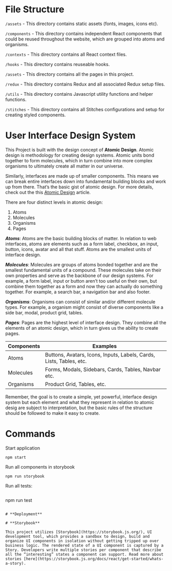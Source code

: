 # **File Structure**

`/assets` - This directory contains static assets (fonts, images, icons etc).

`/components` - This directory contains independent React components that
could be reused throughout the website, which are grouped into atoms and organisms.

`/contexts` - This directory contains all React context files.

`/hooks` - This directory contains reuseable hooks.

`/assets` - This directory contains all the pages in this project.

`/redux` - This directory contains Redux and all associated Redux setup files.

`/utils` - This directory contains Javascript utility functions and helper functions.

`/stitches` - This directory contains all Stitches configurations and setup for creating styled components.

# User Interface Design System

This Project is built with the design concept of **Atomic Design**. Atomic design is methodology for creating design systems. Atomic units bond together to form molecules, which in turn combine into more complex organisms to ultimately create all matter in our universe.

Similarly, interfaces are made up of smaller components. This means we can break entire interfaces down into fundamental building blocks and work up from there. That’s the basic gist of atomic design. For more details, check out the this [Atomic Design](https://atomicdesign.bradfrost.com/) article.

There are four distinct levels in atomic design:

1. Atoms
2. Molecules
3. Organisms
4. Pages

_**Atoms**_: Atoms are the basic building blocks of matter. In relation to web interfaces, atoms are elements such as a form label, checkbox, an input, button, icons, avatar and all that stuff. Atoms are the smallest units of interface design.

_**Molecules**_: Molecules are groups of atoms bonded together and are the smallest fundamental units of a compound. These molecules take on their own properties and serve as the backbone of our design systems. For example, a form label, input or button aren’t too useful on their own, but combine them together as a form and now they can actually do something together. For example, a search bar, a navigation bar and also footer.

_**Organisms**_: Organisms can consist of similar and/or different molecule types. For example, a organism might consist of diverse components like a side bar, modal, product grid, tables.

_**Pages**_: Pages are the highest level of interface design. They combine all the elements of an atomic design, which in turn gives us the ability to create pages.

| Components | Examples                                                            |
| ---------- | ------------------------------------------------------------------- |
| Atoms      | Buttons, Avatars, Icons, Inputs, Labels, Cards, Lists, Tables, etc. |
| Molecules  | Forms, Modals, Sidebars, Cards, Tables, Navbar etc.                 |
| Organisms  | Product Grid, Tables, etc.                                          |

Remember, the goal is to create a simple, yet powerful, interface design system but each element and what they represent in relation to atomic desig are subject to interpretation, but the basic rules of the structure should be followed to make it easy to create.

# **Commands**

Start application

```
npm start
```

Run all components in storybook

```
npm run storybook
```

Run all tests:

```

```

npm run test

```

# **Deployment**

# **Storybook**

This project utilizes [Storybook](https://storybook.js.org/), UI development tool, which provides a sandbox to design, build and organize UI components in isolation without getting tripped up over business logic. The rendered state of a UI component is captured by a Story. Developers write multiple stories per component that describe all the “interesting” states a component can support. Read more about stories [here](https://storybook.js.org/docs/react/get-started/whats-a-story).


```
